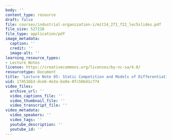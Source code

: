 ```yaml
---
body: ''
content_type: resource
draft: false
file: courses/industrial-organization-i/mit14_271_f22_lec5slides.pdf
file_size: 527218
file_type: application/pdf
image_metadata:
  caption: ''
  credit: ''
  image-alt: ''
learning_resource_types:
- Lecture Notes
license: https://creativecommons.org/licenses/by-nc-sa/4.0/
resourcetype: Document
title: 'Lecture Note 05: Static Competition and Models of Differentiation, Part 1'
uid: 17451bb3-dce6-4e3a-ba9a-0fc56bd1c774
video_files:
  archive_url: ''
  video_captions_file: ''
  video_thumbnail_file: ''
  video_transcript_file: ''
video_metadata:
  video_speakers: ''
  video_tags: ''
  youtube_description: ''
  youtube_id: ''
---
```

